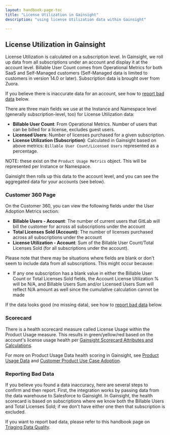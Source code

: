 ```yaml
---
layout: handbook-page-toc
title: "License Utilization in Gainsight"
description: "using license Utilization data within Gainsight"

---
```


## License Utilization in Gainsight

License Utilization is calculated on a subscription level. In Gainsight, we roll up data from all subscriptions under an account and display it at the account level. Billable User Count comes from Operational Metrics for both SaaS and Self-Managed customers (Self-Managed data is limited to customers in version 14.0 or later). Subscription data is brought over from Zuora. 

If you believe there is inaccurate data for an account, see how to [report bad data](/handbook/customer-success/product-usage-data/license-utilization/#reporting-bad-data) below.

There are three main fields we use at the Instance and Namespace level (generally subscription-level, too) for License Utilization data:

* **Billable User Count**: From Operational Metrics. Number of users that can be billed for a license, excludes guest users.
* **Licensed Users**: Number of licenses purchased for a given subscription.
* **License Utilization (Subscription)**: Calculated in Gainsight based on above metrics: `Billable User Count/Licensed Users` represented as a percentage.

NOTE: these exist on the `Product Usage Metrics` object. This will be represented per Instance or Namespace.

Gainsight then rolls up this data to the account level, and you can see the aggregated data for your accounts (see below). 

### Customer 360 Page

On the Customer 360, you can view the following fields under the User Adoption Metrics section:

* **Billable Users - Account**: The number of current users that GitLab will bill the customer for across all subscriptions under the account 
* **Total Licenses Sold (Account)**: The number of licenses purchased across all subscriptions under the account 
* **License Utilization - Account**: Sum of the Billable User Count/Total Licenses Sold (for all subscriptions under the account).

Please note that there may be situations where fields are blank or don't seem to include data from all subscriptions. This might occur because:

* If any one subscription has a blank value in either the Billable User Count or Total Licenses Sold fields, the Account License Utilization % will be N/A, and Billable Users Sum and/or Licensed Users Sum will reflect N/A amount as well since the cumulative calculation cannot be made 

If the data looks good (no missing data), see how to [report bad data](/handbook/customer-success/product-usage-data/license-utilization/#reporting-bad-data) below.

### Scorecard

There is a health scorecard measure called License Usage within the Product Usage measure. This results in green/yellow/red based on the account's license usage health per [Gainsight Scorecard Attributes and Calculations](/handbook/customer-success/csm/health-score-triage/#gainsight-scorecard-attributes-and-calculations). 

For more on Product Usage Data health scoring in Gainsight, see [Product Usage Data](/handbook/customer-success/product-usage-data/using-product-usage-data-in-gainsight/) and [Customer Product Use Case Adoption](/handbook/customer-success/product-usage-data/use-case-adoption/).

### Reporting Bad Data

If you believe you found a data inaccuracy, here are several steps to confirm and then report. First, the integration works by passing data from the data warehouse to Salesforce to Gainsight. In Gainsight, the health scorecard is based on subscriptions where we know both the Billable Users and Total Licenses Sold; if we don't have either one then that subscription is excluded. 

If you want to report bad data, please refer to this handbook page on [Triaging Data Quality](/handbook/customer-success/product-usage-data/using-product-usage-data-in-gainsight/#triaging-data-quality).
